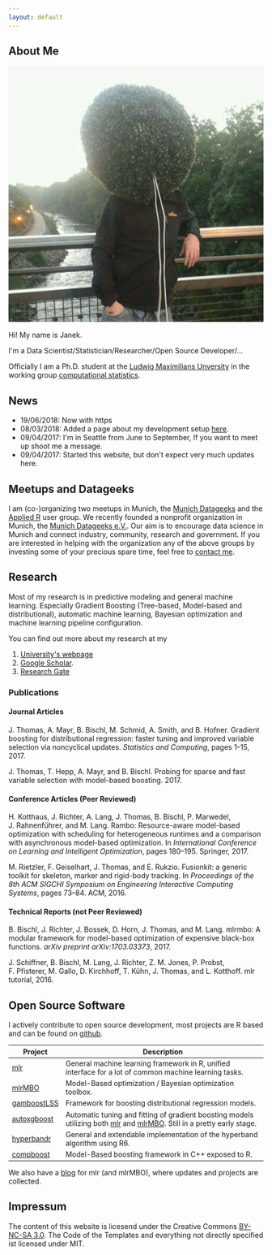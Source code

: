 ```yaml
---
layout: default
---
```


## About Me

<img class="profile-picture" src="janek.jpg">

Hi! My name is Janek.

I'm a Data Scientist/Statistician/Researcher/Open Source Developer/...

Officially I am a Ph.D. student at the [Ludwig Maximilians Unversity](http://www.statistik.lmu.de) in the working group [computational statistics](http://www.compstat.statistik.uni-muenchen.de).

## News

* 19/06/2018: Now with https
* 08/03/2018: Added a page about my development setup [here](/dev_setup).
* 09/04/2017: I'm in Seattle from June to September, If you want to meet up shoot me a message.
* 09/04/2017: Started this website, but don't expect very much updates here.

## Meetups and Datageeks

I am (co-)organizing two meetups in Munich, the [Munich Datageeks](https://www.meetup.com/de-DE/Munich-Datageeks/) and the [Applied R](https://www.meetup.com/de-DE/Applied-R-Munich/) user group.
We recently founded a nonprofit organization in Munich, the [Munich Datageeks e.V.](http://munich-datageeks.de/).
Our aim is to encourage data science in Munich and connect industry, community, research and government.
If you are interested in helping with the organization any of the above groups by investing some of your precious spare time, feel free to [contact me](/contact).


## Research

Most of my research is in predictive modeling and general machine learning.
Especially Gradient Boosting (Tree-based, Model-based and distributional), automatic machine learning, Bayesian optimization and machine learning pipeline configuration.

You can find out more about my research at my

1. [University's webpage](http://www.compstat.statistik.uni-muenchen.de/people/thomas/)
2. [Google Scholar](https://scholar.google.de/citations?user=K4_Y1z4AAAAJ&hl=en).
3. [Research Gate](https://www.researchgate.net/profile/Janek_Thomas)

### Publications

#### Journal Articles

J. Thomas, A. Mayr, B. Bischl, M. Schmid, A. Smith, and B. Hofner. Gradient boosting for distributional regression: faster tuning and improved variable selection via noncyclical updates. _Statistics and Computing_, pages 1–15, 2017.

J. Thomas, T. Hepp, A. Mayr, and B. Bischl. Probing for sparse and fast variable selection with model-based boosting. 2017.

#### Conference Articles (Peer Reviewed)

H. Kotthaus, J. Richter, A. Lang, J. Thomas, B. Bischl, P. Marwedel, J. Rahnenführer, and M. Lang. Rambo: Resource-aware model-based optimization with scheduling for heterogeneous runtimes and a comparison with asynchronous model-based optimization. In _International Conference on Learning and Intelligent Optimization_, pages 180–195. Springer, 2017.

M. Rietzler, F. Geiselhart, J. Thomas, and E. Rukzio. Fusionkit: a generic toolkit for skeleton, marker and rigid-body tracking. In _Proceedings of the 8th ACM SIGCHI Symposium on Engineering Interactive Computing Systems_, pages 73–84. ACM, 2016.

#### Technical Reports (not Peer Reviewed)

B. Bischl, J. Richter, J. Bossek, D. Horn, J. Thomas, and M. Lang. mlrmbo: A modular framework for model-based optimization of expensive black-box functions. _arXiv preprint arXiv:1703.03373_, 2017\.

J. Schiffner, B. Bischl, M. Lang, J. Richter, Z. M. Jones, P. Probst, F. Pfisterer, M. Gallo, D. Kirchhoff, T. Kühn, J. Thomas, and L. Kotthoff. mlr tutorial, 2016.



## Open Source Software

I actively contribute to open source development, most projects are R based and can be found on [github](https://github.com/ja-thomas).


Project | Description
--------|-------
[mlr](https://github.com/mlr-org/mlr) |  General machine learning framework in R, unified interface for a lot of common machine learning tasks.
[mlrMBO](https://github.com/mlr-org/mlrMBO) | Model-Based optimization / Bayesian optimization toolbox.
[gamboostLSS](https://github.com/boost-R/gamboostLSS) | Framework for boosting distributional regression models.
[autoxgboost](https://github.com/ja-thomas/autoxgboost) | Automatic tuning and fitting of gradient boosting models utilizing both [mlr](https://github.com/mlr-org/mlr) and [mlrMBO](https://github.com/mlr-org/mlrMBO). Still in a pretty early stage.
[hyperbandr](https://github.com/ja-thomas/hyperbandr) | General and extendable implementation of the hyperband algorithm using R6.
[compboost](https://github.com/schalkdaniel/compboost) | Model-Based boosting framework in C++ exposed to R.

We also have a [blog](https://www.mlr-org.github.io) for mlr (and mlrMBO), where updates and projects are collected.



## Impressum

The content of this website is licesend under the Creative Commons [BY-NC-SA 3.0](https://creativecommons.org/licenses/by-nc-sa/3.0/).
The Code of the Templates and everything not directly specified ist licensed under MIT.
